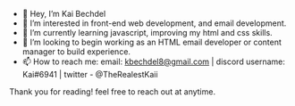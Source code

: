 - 👋 Hey, I’m Kai Bechdel
- 👀 I’m interested in front-end web development, and email development.
- 🌱 I’m currently learning javascript, improving my html and css skills.
- 💞️ I’m looking to begin working as an HTML email developer or content manager to build experience.
- 📫 How to reach me: email: kbechdel8@gmail.com | discord username: Kai#6941 | twitter - @TheRealestKaii

Thank you for reading! feel free to reach out at anytime.

